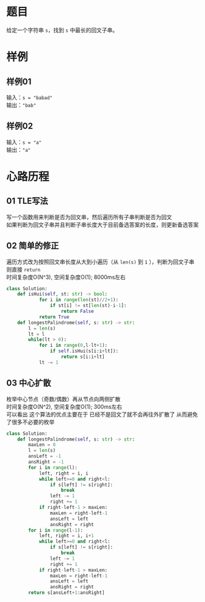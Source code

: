 
# 题目

给定一个字符串 `s`，找到 `s` 中最长的回文子串。

# 样例

## 样例01

输入：`s = "babad"`  
输出：`"bab"`

## 样例02

输入：`s = "a"`  
输出：`"a"`

# 心路历程

## 01 TLE写法

写一个函数用来判断是否为回文串，然后遍历所有子串判断是否为回文  
如果判断为回文子串并且判断子串长度大于目前备选答案的长度，则更新备选答案  

## 02 简单的修正

遍历方式改为按照回文串长度从大到小遍历（从 `len(s)` 到 `1` ），判断为回文子串则直接 `return`  
时间复杂度O(N^3), 空间复杂度O(1); 8000ms左右  

```python
class Solution:
    def isHui(self, st: str) -> bool:
            for i in range(len(st)//2+1):
                if st[i] != st[len(st)-i-1]:
                    return False
            return True
    def longestPalindrome(self, s: str) -> str:
        l = len(s)
        lt = l
        while(lt > 0):
            for i in range(0,l-lt+1):
                if self.isHui(s[i:i+lt]):
                    return s[i:i+lt]
            lt -= 1
```

## 03 中心扩散

枚举中心节点（奇数/偶数）再从节点向两侧扩散  
时间复杂度O(N^2), 空间复杂度O(1); 300ms左右  
可以看出 这个算法的优点主要在于 已经不是回文了就不会再往外扩散了 从而避免了很多不必要的枚举

```python
class Solution:
    def longestPalindrome(self, s: str) -> str:
        maxLen = 0
        l = len(s)
        ansLeft = -1
        ansRight = -1
        for i in range(l):
            left, right = i, i
            while left>=0 and right<l:
                if s[left] != s[right]:
                    break
                left -= 1
                right += 1
            if right-left-1 > maxLen:
                maxLen = right-left-1
                ansLeft = left
                ansRight = right
        for i in range(l-1):
            left, right = i, i+1
            while left>=0 and right<l:
                if s[left] != s[right]:
                    break
                left -= 1
                right += 1
            if right-left-1 > maxLen:
                maxLen = right-left-1
                ansLeft = left
                ansRight = right
        return s[ansLeft+1:ansRight]
```
